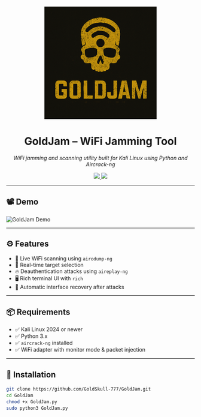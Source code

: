 <p align="center">
  <img src="assets/GoldJam.png" alt="GoldJam Logo" width="300">
</p>

<h1 align="center">GoldJam – WiFi Jamming Tool</h1>

<p align="center">
  <i>WiFi jamming and scanning utility built for Kali Linux using Python and Aircrack-ng</i>
</p>

<p align="center">
  <a href="https://github.com/GoldSkull-777/GoldJam/stargazers">
    <img src="https://img.shields.io/github/stars/GoldSkull-777/GoldJam?style=flat-square" />
  </a>
  <a href="https://github.com/GoldSkull-777/GoldJam/blob/main/LICENSE">
    <img src="https://img.shields.io/github/license/GoldSkull-777/GoldJam?style=flat-square" />
  </a>
</p>

---

## 📽️ Demo

![GoldJam Demo](assets/Gif.gif)

---

## ⚙️ Features

- 📡 Live WiFi scanning using `airodump-ng`
- 🎯 Real-time target selection
- 🔥 Deauthentication attacks using `aireplay-ng`
- 🖥️ Rich terminal UI with `rich`
- 🧹 Automatic interface recovery after attacks

---

## 📦 Requirements

- ✅ Kali Linux 2024 or newer
- ✅ Python 3.x
- ✅ `aircrack-ng` installed
- ✅ WiFi adapter with monitor mode & packet injection

---

## 🚀 Installation

```bash
git clone https://github.com/GoldSkull-777/GoldJam.git
cd GoldJam
chmod +x GoldJam.py
sudo python3 GoldJam.py
